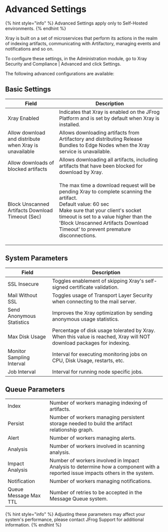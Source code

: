 # Advanced Settings

{% hint style="info" %}
Advanced Settings apply only to Self-Hosted environments.
{% endhint %}

Xray is built on a set of microservices that perform its actions in the realm of indexing artifacts, communicating with Artifactory, managing events and notifications and so on.

To configure these settings, in the Administration module, go to Xray Security and Compliance | Advanced and click Settings.

The following advanced configurations are available:

## Basic Settings

| Field                                                  | Description                                                                                                                                                                                                                                                                                 |
| ------------------------------------------------------ | ------------------------------------------------------------------------------------------------------------------------------------------------------------------------------------------------------------------------------------------------------------------------------------------- |
| Xray Enabled                                           | Indicates that Xray is enabled on the JFrog Platform and is set by default when Xray is installed.                                                                                                                                                                                          |
| Allow download and distribute when Xray is unavailable | Allows downloading artifacts from Artifactory and distributing Release Bundles to Edge Nodes when the Xray service is unavailable.                                                                                                                                                          |
| Allow downloads of blocked artifacts                   | Allows downloading all artifacts, including artifacts that have been blocked for download by Xray.                                                                                                                                                                                          |
| Block Unscanned Artifacts Download Timeout (Sec)       | <p>The max time a download request will be pending Xray to complete scanning the artifact. <br>Default value: 60 sec<br>Make sure that your client's socket timeout is set to a value higher than the 'Block Unscanned Artifacts Download Timeout' to prevent premature disconnections.</p> |

## System Parameters

| Field                     | Description                                                                                                           |
| ------------------------- | --------------------------------------------------------------------------------------------------------------------- |
| SSL Insecure              | Toggles enablement of skipping Xray's self-signed certificate validation.                                             |
| Mail Without SSL          | Toggles usage of Transport Layer Security when connecting to the mail server.                                         |
| Send Anonymous Statistics | Improves the Xray optimization by sending anonymous usage statistics.                                                 |
| Max Disk Usage            | Percentage of disk usage tolerated by Xray. When this value is reached, Xray will NOT download packages for indexing. |
| Monitor Sampling Interval | Interval for executing monitoring jobs on CPU, Disk Usage, restarts, etc.                                             |
| Job Interval              | Interval for running node specific jobs.                                                                              |

## Queue Parameters

|                       |                                                                                                                                |
| --------------------- | ------------------------------------------------------------------------------------------------------------------------------ |
| Index                 | Number of workers managing indexing of artifacts.                                                                              |
| Persist               | Number of workers managing persistent storage needed to build the artifact relationship graph.                                 |
| Alert                 | Number of workers managing alerts.                                                                                             |
| Analysis              | Number of workers involved in scanning analysis.                                                                               |
| Impact Analysis       | Number of workers involved in Impact Analysis to determine how a component with a reported issue impacts others in the system. |
| Notification          | Number of workers managing notifications.                                                                                      |
| Queue Message Max TTL | Number of retries to be accepted in the Message Queue system.                                                                  |

{% hint style="info" %}
Adjusting these parameters may affect your system's performance, please contact JFrog Support for additional information.
{% endhint %}
